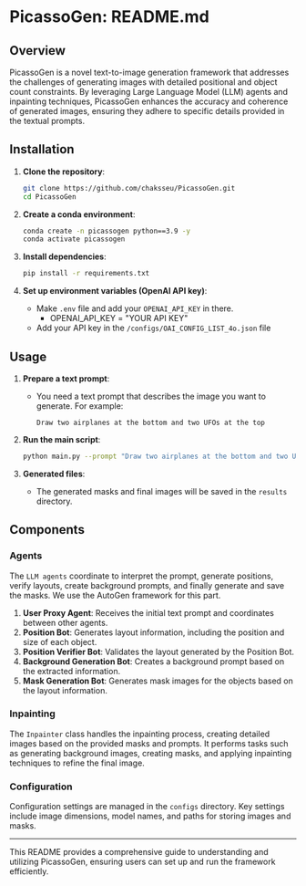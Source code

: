 # PicassoGen: README.md

## Overview

PicassoGen is a novel text-to-image generation framework that addresses the challenges of generating images with detailed positional and object count constraints. By leveraging Large Language Model (LLM) agents and inpainting techniques, PicassoGen enhances the accuracy and coherence of generated images, ensuring they adhere to specific details provided in the textual prompts.

## Installation

1. **Clone the repository**:
    ```bash
    git clone https://github.com/chaksseu/PicassoGen.git
    cd PicassoGen
    ```

2. **Create a conda environment**:
    ```bash
    conda create -n picassogen python==3.9 -y
    conda activate picassogen
    ```

3. **Install dependencies**:
    ```bash
    pip install -r requirements.txt
    ```

4. **Set up environment variables (OpenAI API key)**:
    - Make `.env` file and add your `OPENAI_API_KEY` in there.
      - OPENAI_API_KEY = "YOUR API KEY"
    - Add your API key in the `/configs/OAI_CONFIG_LIST_4o.json` file

## Usage

1. **Prepare a text prompt**:
    - You need a text prompt that describes the image you want to generate. For example:
      ```
      Draw two airplanes at the bottom and two UFOs at the top
      ```

2. **Run the main script**:
    ```bash
    python main.py --prompt "Draw two airplanes at the bottom and two UFOs at the top"
    ```

3. **Generated files**:
    - The generated masks and final images will be saved in the `results` directory.

## Components

### Agents

The `LLM agents` coordinate to interpret the prompt, generate positions, verify layouts, create background prompts, and finally generate and save the masks. We use the AutoGen framework for this part.

1. **User Proxy Agent**: Receives the initial text prompt and coordinates between other agents.
2. **Position Bot**: Generates layout information, including the position and size of each object.
3. **Position Verifier Bot**: Validates the layout generated by the Position Bot.
4. **Background Generation Bot**: Creates a background prompt based on the extracted information.
5. **Mask Generation Bot**: Generates mask images for the objects based on the layout information.

### Inpainting

The `Inpainter` class handles the inpainting process, creating detailed images based on the provided masks and prompts. It performs tasks such as generating background images, creating masks, and applying inpainting techniques to refine the final image.

### Configuration

Configuration settings are managed in the `configs` directory. Key settings include image dimensions, model names, and paths for storing images and masks.

---

This README provides a comprehensive guide to understanding and utilizing PicassoGen, ensuring users can set up and run the framework efficiently.
